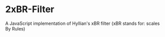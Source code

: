 2xBR-Filter
===========

A JavaScript implementation of Hyllian's xBR filter (xBR stands for: scales By Rules)